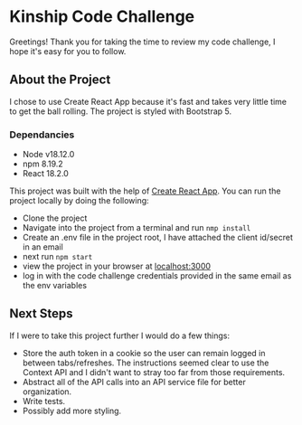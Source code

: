 # Kinship Code Challenge
Greetings! Thank you for taking the time to review my code challenge, I hope it's easy for you to follow.

## About the Project
I chose to use Create React App because it's fast and takes very little time to get the ball rolling. The project is styled with Bootstrap 5.

### Dependancies
- Node v18.12.0
- npm 8.19.2
- React 18.2.0

This project was built with the help of [Create React App](https://github.com/facebook/create-react-app). You can run the project locally by doing the following:
- Clone the project
- Navigate into the project from a terminal and run `nmp install`
- Create an .env file in the project root, I have attached the client id/secret in an email
- next run `npm start`
- view the project in your browser at [localhost:3000](http://localhost:3000/)
- log in with the code challenge credentials provided in the same email as the env variables


## Next Steps
If I were to take this project further I would do a few things:
- Store the auth token in a cookie so the user can remain logged in between tabs/refreshes. The instructions seemed clear to use the Context API and I didn't want to stray too far from those requirements.
- Abstract all of the API calls into an API service file for better organization.
- Write tests.
- Possibly add more styling.
